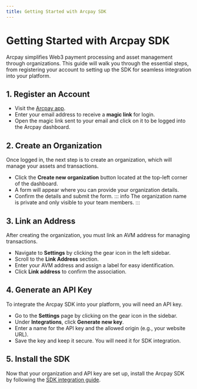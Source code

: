 ```yaml
---
title: Getting Started with Arcpay SDK
---
```


# Getting Started with Arcpay SDK

Arcpay simplifies Web3 payment processing and asset management through organizations. This guide will walk you through the essential steps, from registering your account to setting up the SDK for seamless integration into your platform.

## 1. Register an Account

- Visit the [Arcpay app](https://app.arcpay.dev).
- Enter your email address to receive a **magic link** for login.
- Open the magic link sent to your email and click on it to be logged into the Arcpay dashboard.

## 2. Create an Organization

Once logged in, the next step is to create an organization, which will manage your assets and transactions.

- Click the **Create new organization** button located at the top-left corner of the dashboard.
- A form will appear where you can provide your organization details.
- Confirm the details and submit the form.
::: info
The organization name is private and only visible to your team members.
:::

## 3. Link an Address

After creating the organization, you must link an AVM address for managing transactions.

- Navigate to **Settings** by clicking the gear icon in the left sidebar.
- Scroll to the **Link Address** section.
- Enter your AVM address and assign a label for easy identification.
- Click **Link address** to confirm the association.

## 4. Generate an API Key

To integrate the Arcpay SDK into your platform, you will need an API key.

- Go to the **Settings** page by clicking on the gear icon in the sidebar.
- Under **Integrations**, click **Generate new key**.
- Enter a name for the API key and the allowed origin (e.g., your website URL).
- Save the key and keep it secure. You will need it for SDK integration.

## 5. Install the SDK

Now that your organization and API key are set up, install the Arcpay SDK by following the [SDK integration guide](/integrations).
